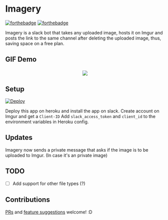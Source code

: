 # Imagery

[![forthebadge](https://forthebadge.com/images/badges/made-with-python.svg)](https://forthebadge.com) [![forthebadge](https://forthebadge.com/images/badges/built-with-love.svg)](https://forthebadge.com)

Imagery is a slack bot that takes any uploaded image, hosts it on Imgur and posts the link to the same channel after deleting the uploaded image, thus, saving space on a free plan.

## GIF Demo

<h3 align="center"><img src="demo.gif"></h3>

## Setup

[![Deploy](https://www.herokucdn.com/deploy/button.svg)](https://heroku.com/deploy)

Deploy this app on heroku and install the app on slack. Create account on Imgur and get a `Client-ID`
Add `slack_access_token` and `client_id` to the environment variables in Heroku config.

## Updates

Imagery now sends a private message that asks if the image is to be uploaded to Imgur. (In case it's an private image)

## TODO
- [ ] Add support for other file types (?)

## Contributions

[PRs](https://github.com/dibyadas/imagery/pulls) and [feature suggestions](https://github.com/dibyadas/imagery/issues/new) welcome! :D 




